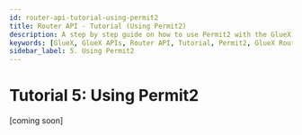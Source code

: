 ```yaml
---
id: router-api-tutorial-using-permit2
title: Router API - Tutorial (Using Permit2)
description: A step by step guide on how to use Permit2 with the GlueX Router API
keywords: [GlueX, GlueX APIs, Router API, Tutorial, Permit2, GlueX Router API, Permit2 Tutorial]
sidebar_label: 5. Using Permit2
---
```


<head>
    <!-- Meta -->
    <meta charset="UTF-8"/>
    <meta name="viewport" content="width=device-width, initial-scale=1.0"/>
    <meta name="description" content="A step by step guide on how to use Permit2 with the GlueX Router API" />
    <meta name="keywords" content="GlueX, GlueX APIs, Router API, Tutorial, Permit2, GlueX Router API, Permit2 Tutorial" />
    <meta name="author" content="GlueX Protocol" />
    <!-- Open Graph -->
    <meta property="og:title" content="Router API - Tutorial (Using Permit2) | GlueX Protocol" />
    <meta property="og:description" content="A step by step guide on how to use Permit2 with the GlueX Router API" />
    <meta property="og:image" content="https://docs.gluex.xyz/banner.jpg" />
    <meta property="og:url" content="https://docs.gluex.xyz/gluex-apis/router-api/tutorials/router-api-tutorial-using-permit2" />
    <meta property="og:type" content="website" />
    <!-- Twitter -->
    <meta name="twitter:title" content="Router API - Tutorial (Using Permit2) | GlueX Protocol" />
    <meta name="twitter:url" content="https://docs.gluex.xyz/gluex-apis/router-api/tutorials/router-api-tutorial-using-permit2" />
    <meta name="twitter:description" content="A step by step guide on how to use Permit2 with the GlueX Router API" />
    <meta name="twitter:image" content="https://docs.gluex.xyz/banner.jpg" />
    <meta name="twitter:card" content="https://docs.gluex.xyz/banner.jpg" />
</head>

# Tutorial 5: Using Permit2

[coming soon]
